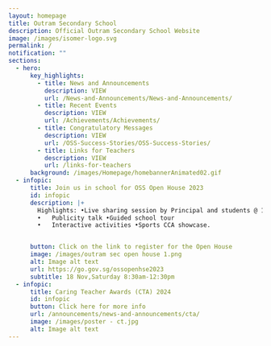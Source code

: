 ```yaml
---
layout: homepage
title: Outram Secondary School
description: Official Outram Secondary School Website
image: /images/isomer-logo.svg
permalink: /
notification: ""
sections:
  - hero:
      key_highlights:
        - title: News and Announcements
          description: VIEW
          url: /News-and-Announcements/News-and-Announcements/
        - title: Recent Events
          description: VIEW
          url: /Achievements/Achievements/
        - title: Congratulatory Messages
          description: VIEW
          url: /OSS-Success-Stories/OSS-Success-Stories/
        - title: Links for Teachers
          description: VIEW
          url: /links-for-teachers
      background: /images/Homepage/homebannerAnimated02.gif
  - infopic:
      title: Join us in school for OSS Open House 2023
      id: infopic
      description: |+
        Highlights: •Live sharing session by Principal and students @ 11a.m.
        •	Publicity talk •Guided school tour
        •	Interactive activities •Sports CCA showcase. 


      button: Click on the link to register for the Open House
      image: /images/outram sec open house 1.png
      alt: Image alt text
      url: https://go.gov.sg/ossopenhse2023
      subtitle: 18 Nov,Saturday 8:30am-12:30pm
  - infopic:
      title: Caring Teacher Awards (CTA) 2024
      id: infopic
      button: Click here for more info
      url: /announcements/news-and-announcements/cta/
      image: /images/poster - ct.jpg
      alt: Image alt text
---
```

